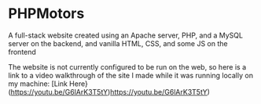 # PHPMotors
A full-stack website created using an Apache server, PHP, and a MySQL server on the backend, and vanilla HTML, CSS, and some JS on the frontend

The website is not currently configured to be run on the web, so here is a link to a video walkthrough of the site I made while it was running locally on my machine: [Link Here}(https://youtu.be/G6lArK3T5tY)https://youtu.be/G6lArK3T5tY)

